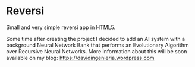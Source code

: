 # Reversi
Small and very simple reversi app in  HTML5.

Some time after creating the project I decided to add an AI system with a background Neural Network Bank that performs an Evolutionary Algorithm over Recursive Neural Networks. More information about this will be soon available on my blog:
https://davidingenieria.wordpress.com
